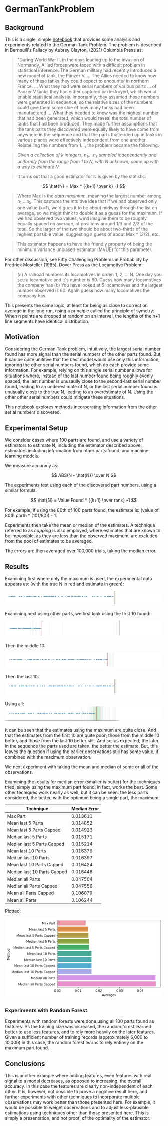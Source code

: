 # GermanTankProblem

## Background
This is a single, simple [notebook](https://github.com/Brett-Kennedy/GermanTankProblem/blob/main/Tank%20Parts.ipynb)  that provides some analysis and experiments related to the German Tank Problem. The problem is described in Bernoulli's Fallacy by Aubrey Clayton, (2021) Columbia Press as:

> "During World War II, in the days leading up to the invasion of Normandy, Allied forces were faced with a difficult problem in statistical inference. The German military had recently introduced a new model of tank, the Panzer V. ... The Allies needed to know how many of these tanks they could expect to encounter in northern France. ... What they had were serial numbers of various parts ... of Panzer V tanks they had either captured or destroyed, which would enable statistical analysis. Importantly, they assumed these numbers were generated in sequence, so the relative sizes of the numbers could give them some clue of how many tanks had been manufactured ... What they needed to know was the highest number that had been generated, which would reveal the total number of tanks that had been produced. They made further assumptions that the tank parts they discovered were equally likely to have come from anywhere in the sequence and that the parts that ended up in tanks in various places were effectively independent from one another. Relabelling the numbers from 1..., the problem became the following:

> *Given a collection of k integers, n<sub>1</sub>,...n<sub>k</sub> sampled independently and uniformly from the range from 1 to N, with N unknown, come up with a way to estimate N.* 

> It turns out that a good estimator for N is given by the statistic:

$$ \hat{N} = Max * {{k+1} \over k} -1 $$

> Where Max is the *data maximum*, meaning the largest number among n<sub>1</sub>,...n<sub>k</sub>. This captures the intuitive idea that if we had observed only one value (k=1), we'd gues it to be about midway through the list on average, so we might think to double it as a guess for the maximum. If we had observed two values, we'd imagine them to be roughly equally spaced on average, at positions around 1/3 and 2/3 of the total. So the larger of the two should be about two-thirds of the highest possible value, suggesting a guess of about Max * (3/2), etc. 

> This estimator happens to have the friendly property of being the minimum variance unbiased estimator (MVUE) for this parameter. 

For other discussion, see Fifty Challenging Problems in Probability by Fredrick Mosteller (1965), Dover Press as the Locamotive Problem:

> (a) A railroad numbers its locamotives in order: 1, 2, ... N. One day you see a locamotive and it's number is 60. Guess how many locamotives the company has
> (b) You have looked at 5 locamotives and the largest number observed is 60. Again guess how many locomatives the company has.

This presents the same logic, at least for being as close to correct on average in the long run, using a principle called the principle of symetry: When n points are dropped at random on an interval, the lengths of the n+1 line segments have identical distribution. 

## Motivation

Considering the German Tank problem, intuitively, the largest serial number found has more signal than the serial numbers of the other parts found. But, it can be quite unititive that the best model would use only this information, ignoring the other serial numbers found, which do each provide some information. For example, relying on this single serial number allows for situations where, instead of the last number found being roughly evenly spaced, the last number is unusaully close to the second-last serial number found, leading to an underestimate of N, or the last serial number found is unusually close to the true N, leading to an overestimate of N. Using the other other serial numbers could mitigate these situations. 

This notebook explores methods incorporating information from the other serial numbers discovered.

## Experimental Setup 

We consider cases where 100 parts are found, and use a variety of estimators to estimate N, including the estimator described above, estimators including information from other parts found, and machine learning models. 

We measure accuracy as: 

$$ ABS(N - \hat{N}) \over N $$

The experiments test using each of the discovered part numbers, using a similar formula:

$$ \hat{N} = Value Found * {{k+1} \over rank} -1 $$

For example, if using the 80th of 100 parts found, the estimate is: (value of 80th parth * (101/80)) - 1.

Experiments then take the mean or median of the estimates. A technique referred to as *capping* is also employed, where estimates that are known to be impossible, as they are less than the observed maximum, are excluded from the pool of estimates to be averaged. 

The errors are then averaged over 100,000 trials, taking the median error.


## Results

Examining first where only the maximum is used, the experimental data appears as: (with the true N in red and estimate in green):

!["max"](https://github.com/Brett-Kennedy/GermanTankProblem/blob/main/images/using_max.jpg)

Examining next using other parts, we first look using the first 10 found:

!["first 10"](https://github.com/Brett-Kennedy/GermanTankProblem/blob/main/images/using_first_10.jpg)

Then the middle 10:

!["middle 10"](https://github.com/Brett-Kennedy/GermanTankProblem/blob/main/images/using_mid_10.jpg)

Then the last 10:
!["last 10"](https://github.com/Brett-Kennedy/GermanTankProblem/blob/main/images/using_last_10.jpg)

Using all:
!["all"](https://github.com/Brett-Kennedy/GermanTankProblem/blob/main/images/using_all.jpg)


It can be seen that the estimates using the maximum are quite close. And that the estimates from the first 10 are quite poor; those from the middle 10 better, and those from the last 10 better still. And so, as expected, the later in the sequence the parts used are taken, the better the estimate. But, this leaves the question if using the earlier observations still has some value, if combined with the maximum observation. 

We next experiment with taking the mean and median of some or all of the observations. 

Examining the results for median error (smaller is better) for the techniques tried, simply using the maximum part found, in fact, works the best. Some other techiques work nearly as well, but it can be seen: the less parts considered, the better, with the optimum being a single part, the maximum. 

| Technique |	Median Error |
| ---------- | ---------- | 
| Max Part	 | 0.013611 |
| Mean last 5 Parts	 | 0.014852 |
| Mean last 5 Parts Capped	 | 0.014923 |
| Median last 5 Parts	 | 0.015171 |
| Median last 5 Parts Capped	 | 0.015214 |
| Mean last 10 Parts	 | 0.016379 |
| Median last 10 Parts	 | 0.016397 |
| Mean last 10 Parts Capped	 | 0.016424 |
| Median last 10 Parts Capped	 | 0.016448 |
| Median all Parts	 | 0.047504 |
| Median all Parts Capped	 | 0.047556 |
| Mean all Parts Capped	 | 0.106079 |
| Mean all Parts	 | 0.106244 |

Plotted:

!["barplot"](https://github.com/Brett-Kennedy/GermanTankProblem/blob/main/images/res.jpg)


### Experiments with Random Forest

Experiments with random forests were done using all 100 parts found as features. As the training size was increased, the random forest learned better to use less features, and to rely more heavily on the later features. Given a sufficient number of training records (approximately 6,000 to 10,000) in this case, the random forest learns to rely entirely on the maximum part found. 

## Conclusions
This is another example where adding features, even features with real signal to a model decreases, as opposed to increasing, the overall accuracy. In this case the features are clearly non-independent of each other. It is, however, not possible to prove a negative result here, and further experiments with other techniques to incorporate multiple observations may work better than those presented here. For example, it would be possible to weight observations and to adjust less-plausible estimations using techniques other than those presented here. This is simply a presentation, and not proof, of the optimality of the estimator.
